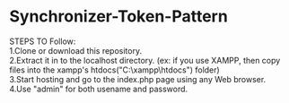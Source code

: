 # Synchronizer-Token-Pattern
STEPS TO Follow: <br>
1.Clone or download this repository. <br>
2.Extract it in to the localhost directory. (ex: if you use XAMPP, then copy files into the xampp's htdocs("C:\xampp\htdocs") folder) <br>
3.Start hosting and go to the index.php page using any Web browser. <br>
4.Use "admin" for both usename and password. 
